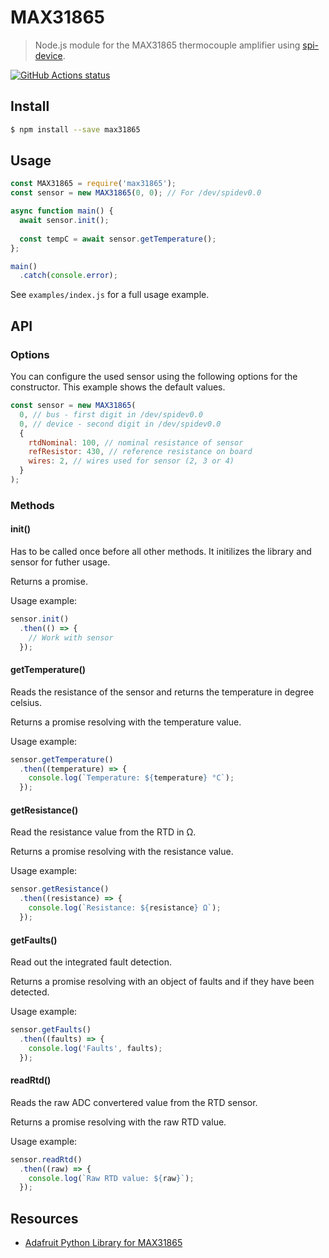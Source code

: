 # MAX31865

> Node.js module for the MAX31865 thermocouple amplifier using [spi-device](https://github.com/fivdi/spi-device#readme).

<a href="https://github.com/MariusRumpf/max31865"><img alt="GitHub Actions status" src="https://github.com/MariusRumpf/max31865/workflows/CI/badge.svg"></a>

## Install
```sh
$ npm install --save max31865
```

## Usage
```js
const MAX31865 = require('max31865');
const sensor = new MAX31865(0, 0); // For /dev/spidev0.0

async function main() {
  await sensor.init();
  
  const tempC = await sensor.getTemperature();
};

main()
  .catch(console.error);
```

See `examples/index.js` for a full usage example.

## API

### Options
You can configure the used sensor using the following
options for the constructor. This example shows the
default values. 

```js
const sensor = new MAX31865(
  0, // bus - first digit in /dev/spidev0.0
  0, // device - second digit in /dev/spidev0.0
  {
    rtdNominal: 100, // nominal resistance of sensor
    refResistor: 430, // reference resistance on board
    wires: 2, // wires used for sensor (2, 3 or 4)
  }
);
```

### Methods
#### init()
Has to be called once before all other methods. It initilizes the
library and sensor for futher usage. 

Returns a promise.

Usage example: 
```js
sensor.init()
  .then(() => {
    // Work with sensor
  });
```

#### getTemperature()
Reads the resistance of the sensor and returns the temperature in
degree celsius.

Returns a promise resolving with the temperature value.

Usage example: 
```js
sensor.getTemperature()
  .then((temperature) => {
    console.log(`Temperature: ${temperature} °C`);
  });
```

#### getResistance()
Read the resistance value from the RTD in Ω.

Returns a promise resolving with the resistance value.

Usage example: 
```js
sensor.getResistance()
  .then((resistance) => {
    console.log(`Resistance: ${resistance} Ω`);
  });
```

#### getFaults()
Read out the integrated fault detection.

Returns a promise resolving with an object of faults and
if they have been detected.

Usage example:  
```js
sensor.getFaults()
  .then((faults) => {
    console.log('Faults', faults);
  });
```

#### readRtd()
Reads the raw ADC convertered value from the RTD sensor.

Returns a promise resolving with the raw RTD value.

Usage example:  
```js
sensor.readRtd()
  .then((raw) => {
    console.log(`Raw RTD value: ${raw}`);
  });
```

## Resources
- [Adafruit Python Library for MAX31865](https://github.com/adafruit/Adafruit_CircuitPython_MAX31865)
